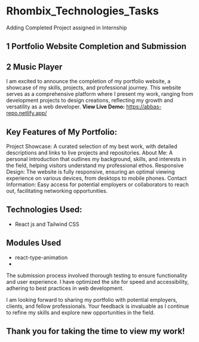 # Rhombix_Technologies_Tasks
 Adding Completed Project assigned in Internship

## 1 Portfolio Website Completion and Submission
## 2 Music Player

I am excited to announce the completion of my portfolio website, a showcase of my skills, projects, and professional journey. This website serves as a comprehensive platform where I present my work, ranging from development projects to design creations, reflecting my growth and versatility as a web developer.
**View Live Demo:** https://abbas-repo.netlify.app/

## Key Features of My Portfolio:

Project Showcase: A curated selection of my best work, with detailed descriptions and links to live projects and repositories.
About Me: A personal introduction that outlines my background, skills, and interests in the field, helping visitors understand my professional ethos.
Responsive Design: The website is fully responsive, ensuring an optimal viewing experience on various devices, from desktops to mobile phones.
Contact Information: Easy access for potential employers or collaborators to reach out, facilitating networking opportunities.

## Technologies Used:
- React js and Tailwind CSS

## Modules Used
- react-type-animation
- 
The submission process involved thorough testing to ensure functionality and user experience. I have optimized the site for speed and accessibility, adhering to best practices in web development.

I am looking forward to sharing my portfolio with potential employers, clients, and fellow professionals. Your feedback is invaluable as I continue to refine my skills and explore new opportunities in the field.

## Thank you for taking the time to view my work!
